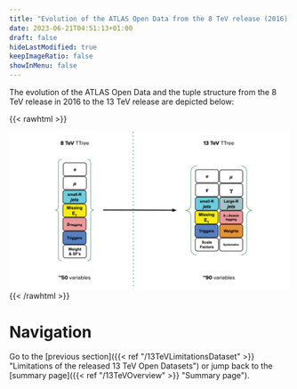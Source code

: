 ```yaml
---
title: "Evolution of the ATLAS Open Data from the 8 TeV release (2016) to the 13 TeV release (2020)"
date: 2023-06-21T04:51:13+01:00
draft: false
hideLastModified: true
keepImageRatio: false
showInMenu: false
---
```


The evolution of the ATLAS Open Data and the tuple structure from the 8 TeV release in 2016 to the 13 TeV release are depicted below: 

{{< rawhtml >}}
<CENTER>
<img src="images/fig_13c.png" width="900" />
</CENTER>
{{< /rawhtml >}}

# Navigation

Go to the [previous section]({{< ref "/13TeVLimitationsDataset" >}} "Limitations of the released 13 TeV Open Datasets") or jump back to the [summary page]({{< ref "/13TeVOverview" >}} "Summary page").